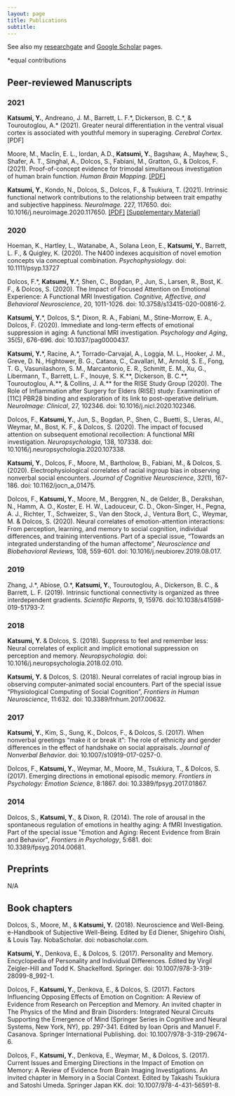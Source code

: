 ```yaml
---
layout: page
title: Publications
subtitle: 
---
```


See also my [researchgate][rg] and [Google Scholar][scholar] pages.

\*equal contributions

## Peer-reviewed Manuscripts
### 2021

**Katsumi, Y.**, Andreano, J. M., Barrett, L. F.\*, Dickerson, B. C.\*, & Touroutoglou, A.\* (2021). Greater neural differentiation in the ventral visual cortex is associated with youthful memory in superaging. _Cerebral Cortex._ \[PDF\]

Moore, M., Maclin, E. L., Iordan, A.D., **Katsumi, Y.**, Bagshaw, A., Mayhew, S., Shafer, A. T., Singhal, A., Dolcos, S., Fabiani, M., Gratton, G., & Dolcos, F.  (2021). Proof-of-concept evidence for trimodal simultaneous investigation of human brain function. _Human Brain Mapping._ [\[PDF\]](https://www.dropbox.com/s/h9jd5e25orhq4dd/Moore_etal_2021_HBM.pdf?dl=0)

**Katsumi, Y.**, Kondo, N., Dolcos, S., Dolcos, F., & Tsukiura, T. (2021). Intrinsic functional network contributions to the relationship between trait empathy and subjective happiness. _NeuroImage._ 227, 117650. doi: 10.1016/j.neuroimage.2020.117650. [\[PDF\]](https://www.dropbox.com/s/ei8ti6qka41tq81/Katsumi_etal_2020_NeuroImage.pdf?dl=0) [\[Supplementary Material\]](https://www.dropbox.com/s/tdss9axt5oqghh1/Katsumi_etal_2020_NeuroImage_SM.pdf?dl=0)

### 2020
Hoeman, K., Hartley, L., Watanabe, A., Solana Leon, E., **Katsumi, Y.**, Barrett, L. F., & Quigley, K. (2020). The N400 indexes acquisition of novel emotion concepts via conceptual combination. _Psychophysiology_. doi: 10.1111/psyp.13727

Dolcos, F.\*, **Katsumi, Y.**\*, Shen, C., Bogdan, P., Jun, S., Larsen, R., Bost, K. F., & Dolcos, S. (2020). The Impact of Focused Attention on Emotional Experience: A Functional MRI Investigation. _Cognitive, Affective, and Behavioral Neuroscience_, 20, 1011-1026. doi: 10.3758/s13415-020-00816-2.

**Katsumi, Y.**\*, Dolcos, S.\*, Dixon, R. A., Fabiani, M., Stine-Morrow, E. A., Dolcos, F. (2020). Immediate and long-term effects of emotional suppression in aging: A functional MRI investigation. _Psychology and Aging_, 35(5), 676-696. doi: 10.1037/pag0000437.

**Katsumi, Y.**\*, Racine, A.\*, Torrado-Carvajal, A., Loggia, M. L., Hooker, J. M., Greve, D. N., Hightower, B. G., Catana, C., Cavallari, M., Arnold, S. E., Fong, T. G., Vasunilashorn, S. M., Marcantonio, E. R., Schmitt, E. M., Xu, G., Libermann, T., Barrett, L. F., Inouye, S. K.\*\*, Dickerson, B. C.\*\*, Touroutoglou, A.\*\*, & Collins, J. A.\*\* for the RISE Study Group (2020). The Role of Inflammation after Surgery for Elders (RISE) study: Examination of \[11C\] PBR28 binding and exploration of its link to post-operative delirium. _NeuroImage: Clinical_, 27, 102346. doi: 10.1016/j.nicl.2020.102346.   

Dolcos, F., **Katsumi, Y.**, Jun, S., Bogdan, P., Shen, C., Buetti, S., Lleras, Al., Weymar, M., Bost, K. F., & Dolcos, S. (2020). The impact of focused attention on subsequent emotional recollection: A functional MRI investigation. _Neuropsychologia_, 138, 107338. doi: 10.1016/j.neuropsychologia.2020.107338.

**Katsumi, Y.**, Dolcos, F., Moore, M., Bartholow, B., Fabiani, M., & Dolcos, S. (2020). Electrophysiological correlates of racial ingroup bias in observing nonverbal social encounters. _Journal of Cognitive Neuroscience_, _32_(1), 167-186. doi: 10.1162/jocn_a_01475. 

Dolcos, F., **Katsumi, Y.**, Moore, M., Berggren, N., de Gelder, B., Derakshan, N., Hamm, A. O., Koster, E. H. W., Ladouceur, C. D., Okon-Singer, H., Pegna, A. J., Richter, T., Schweizer, S., Van den Stock, J., Ventura Bort, C., Weymar, M. & Dolcos, S. (2020). Neural correlates of emotion-attention interactions: From perception, learning, and memory to social cognition, individual differences, and training interventions. Part of a special issue, “Towards an integrated understanding of the human affectome”, _Neuroscience and Biobehavioral Reviews,_ 108, 559-601. doi: 10.1016/j.neubiorev.2019.08.017.

### 2019
Zhang, J.\*, Abiose, O.\*, **Katsumi, Y.**, Touroutoglou, A., Dickerson, B. C., & Barrett, L. F. (2019). Intrinsic functional connectivity is organized as three interdependent gradients. _Scientific Reports_, 9, 15976. doi:10.1038/s41598-019-51793-7.

### 2018
**Katsumi, Y.** & Dolcos, S. (2018). Suppress to feel and remember less: Neural correlates of explicit and implicit emotional suppression on perception and memory. _Neuropsychologia._ doi: 10.1016/j.neuropsychologia.2018.02.010.

**Katsumi, Y.** & Dolcos, S. (2018). Neural correlates of racial ingroup bias in observing computer-animated social encounters. Part of the special issue “Physiological Computing of Social Cognition”, _Frontiers in Human Neuroscience_, 11:632. doi: 10.3389/fnhum.2017.00632.

### 2017
**Katsumi, Y.**, Kim, S., Sung, K., Dolcos, F., & Dolcos, S. (2017). When nonverbal greetings “make it or break it”: The role of ethnicity and gender differences in the effect of handshake on social appraisals. _Journal of Nonverbal Behavior._ doi: 10.1007/s10919-017-0257-0.

Dolcos, F., **Katsumi, Y.**, Weymar, M., Moore, M., Tsukiura, T., & Dolcos, S. (2017). Emerging directions in emotional episodic memory. _Frontiers in Psychology: Emotion Science_, 8:1867. doi: 10.3389/fpsyg.2017.01867.

### 2014
Dolcos, S., **Katsumi, Y.**, & Dixon, R. (2014). The role of arousal in the spontaneous regulation of emotions in healthy aging: A fMRI Investigation. Part of the special issue "Emotion and Aging: Recent Evidence from Brain and Behavior", _Frontiers in Psychology_, 5:681. doi: 10.3389/fpsyg.2014.00681.

## Preprints
N/A

## Book chapters
Dolcos, S., Moore, M., & **Katsumi, Y.** (2018). Neuroscience and Well-Being. e-Handbook of Subjective Well-Being. Edited by Ed Diener, Shigehiro Oishi, & Louis Tay. NobaScholar. doi: nobascholar.com.

**Katsumi, Y.**, Denkova, E., & Dolcos, S. (2017). Personality and Memory. Encyclopedia of Personality and Individual Differences. Edited by Virgil Zeigler-Hill and Todd K. Shackelford. Springer. doi: 10.1007/978-3-319-28099-8_992-1.

Dolcos, F., **Katsumi, Y.**, Denkova, E., & Dolcos, S. (2017). Factors Influencing Opposing Effects of Emotion on Cognition: A Review of Evidence from Research on Perception and Memory. An invited chapter in The Physics of the Mind and Brain Disorders: Integrated Neural Circuits Supporting the Emergence of Mind (Springer Series in Cognitive and Neural Systems, New York, NY), pp. 297-341. Edited by Ioan Opris and Manuel F. Casanova. Springer International Publishing. doi: 10.1007/978-3-319-29674-6.

Dolcos, F., **Katsumi, Y.**, Denkova, E., Weymar, M., & Dolcos, S. (2017). Current Issues and Emerging Directions in the Impact of Emotion on Memory: A Review of Evidence from Brain Imaging Investigations. An invited chapter in Memory in a Social Context. Edited by Takashi Tsukiura and Satoshi Umeda. Springer Japan KK. doi: 10.1007/978-4-431-56591-8.




[rg]: https://www.researchgate.net/profile/Yuta-Katsumi
[scholar]: https://scholar.google.com/citations?user=t8A5RBoAAAAJ&hl=en
